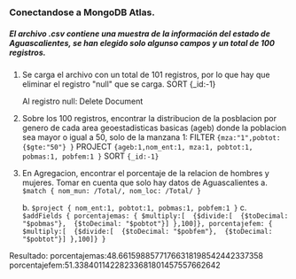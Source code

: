 ### Conectandose a MongoDB Atlas.

##### El archivo .csv contiene una muestra de la información del estado de Aguascalientes, se han elegido solo algunso campos y un total de 100 registros.

1. Se carga el archivo con un total de 101 registros, por lo que hay que eliminar el registro "null" que se carga.
   SORT  {_id:-1}

   Al registro null:
   Delete Document 

2. 	Sobre los 100 registros, encontrar la distribucion de la posblacion por genero de cada area geoestadisticas basicas (ageb) donde la poblacion sea mayor o igual a 50, solo de la manzana 1:
   FILTER		```{mza:"1",pobtot:{$gte:"50"} }```
   PROJECT		```{ageb:1,nom_ent:1, mza:1, pobtot:1, pobmas:1, pobfem:1 }```
   SORT		```{_id:-1}```


3. En Agregacion, encontrar el porcentaje de la relacion de hombres y mujeres. Tomar en cuenta que solo hay datos de Aguascalientes
    a. ```$match
 		{
  			nom_mun: /Total/,
  			nom_loc: /Total/
		}```

   b. ```$project
		{
		  nom_ent:1,
		  pobtot:1,
		  pobmas:1,
		  pobfem:1
		}```
   c. ```$addFields
		{
		   porcentajemas: {
		    $multiply:[ 
		      {$divide:[ 
		        {$toDecimal: "$pobmas"}, 
		        {$toDecimal: "$pobtot"}]
		    },100]},
		  porcentajefem: {
		    $multiply:[ 
		      {$divide:[ 
		        {$toDecimal: "$pobfem"}, 
		        {$toDecimal: "$pobtot"}]
		    },100]}
		  }```
	
Resultado:
   porcentajemas:48.66159885771766318198542442337358
   porcentajefem:51.33840114228233681801457557662642
